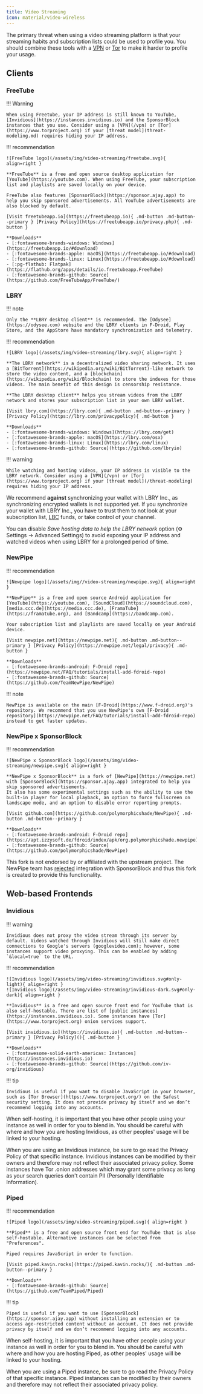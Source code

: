 ```yaml
---
title: Video Streaming
icon: material/video-wireless
---
```

The primary threat when using a video streaming platform is that your streaming habits and subscription lists could be used to profile you. You should combine these tools with a [VPN](/vpn) or [Tor](https://www.torproject.org/) to make it harder to profile your usage.

## Clients

### FreeTube

!!! Warning

    When using Freetube, your IP address is still known to YouTube, [Invidious](https://instances.invidious.io) and the SponsorBlock instances that you use. Consider using a [VPN](/vpn) or [Tor](https://www.torproject.org) if your [threat model](threat-modeling.md) requires hiding your IP address.

!!! recommendation

    ![FreeTube logo](/assets/img/video-streaming/freetube.svg){ align=right }

    **FreeTube** is a free and open source desktop application for [YouTube](https://youtube.com). When using FreeTube, your subscription list and playlists are saved locally on your device.

    FreeTube also features [SponsorBlock](https://sponsor.ajay.app) to help you skip sponsored advertisements. All YouTube advertisements are also blocked by default.

    [Visit freetubeapp.io](https://freetubeapp.io){ .md-button .md-button--primary } [Privacy Policy](https://freetubeapp.io/privacy.php){ .md-button }

    **Downloads**
    - [:fontawesome-brands-windows: Windows](https://freetubeapp.io/#download)
    - [:fontawesome-brands-apple: macOS](https://freetubeapp.io/#download)
    - [:fontawesome-brands-linux: Linux](https://freetubeapp.io/#download)
    - [:pg-flathub: Flatpak](https://flathub.org/apps/details/io.freetubeapp.FreeTube)
    - [:fontawesome-brands-github: Source](https://github.com/FreeTubeApp/FreeTube/)

### LBRY

!!! note

    Only the **LBRY desktop client** is recommended. The [Odysee](https://odysee.com) website and the LBRY clients in F-Droid, Play Store, and the AppStore have mandatory synchronization and telemetry.

!!! recommendation

    ![LBRY logo](/assets/img/video-streaming/lbry.svg){ align=right }

    **The LBRY network** is a decentralized video sharing network. It uses a [BitTorrent](https://wikipedia.org/wiki/BitTorrent)-like network to store the video content, and a [blockchain](https://wikipedia.org/wiki/Blockchain) to store the indexes for those videos. The main benefit of this design is censorship resistance.

    **The LBRY desktop client** helps you stream videos from the LBRY network and stores your subscription list in your own LBRY wallet.

    [Visit lbry.com](https://lbry.com){ .md-button .md-button--primary } [Privacy Policy](https://lbry.com/privacypolicy){ .md-button }

    **Downloads**
    - [:fontawesome-brands-windows: Windows](https://lbry.com/get)
    - [:fontawesome-brands-apple: macOS](https://lbry.com/osx)
    - [:fontawesome-brands-linux: Linux](https://lbry.com/linux)
    - [:fontawesome-brands-github: Source](https://github.com/lbryio)

!!! warning

    While watching and hosting videos, your IP address is visible to the LBRY network. Consider using a [VPN](/vpn) or [Tor](https://www.torproject.org) if your [threat model](/threat-modeling) requires hiding your IP address.

We recommend **against** synchronizing your wallet with LBRY Inc., as synchronizing encrypted wallets is not supported yet. If you synchronize your wallet with LBRY Inc., you have to trust them to not look at your subscription list, [LBC](https://lbry.com/faq/earn-credits) funds, or take control of your channel.

You can  disable *Save hosting data to help the LBRY network* option (⚙️ Settings → Advanced Settings) to avoid exposing your IP address and watched videos when using LBRY for a prolonged period of time.

### NewPipe

!!! recommendation

    ![Newpipe logo](/assets/img//video-streaming/newpipe.svg){ align=right }

    **NewPipe** is a free and open source Android application for [YouTube](https://youtube.com), [SoundCloud](https://soundcloud.com), [media.ccc.de](https://media.ccc.de), [FramaTube](https://framatube.org), and [Bandcamp](https://bandcamp.com).

    Your subscription list and playlists are saved locally on your Android device.

    [Visit newpipe.net](https://newpipe.net){ .md-button .md-button--primary } [Privacy Policy](https://newpipe.net/legal/privacy){ .md-button }

    **Downloads**
    - [:fontawesome-brands-android: F-Droid repo](https://newpipe.net/FAQ/tutorials/install-add-fdroid-repo)
    - [:fontawesome-brands-github: Source](https://github.com/TeamNewPipe/NewPipe)

!!! note

    NewPipe is available on the main [F-Droid](https://www.f-droid.org)'s repository. We recommend that you use NewPipe's own [F-Droid repository](https://newpipe.net/FAQ/tutorials/install-add-fdroid-repo) instead to get faster updates.

### NewPipe x SponsorBlock

!!! recommendation

    ![NewPipe x SponsorBlock logo](/assets/img/video-streaming/newpipe.svg){ align=right }

    **NewPipe x SponsorBlock** is a fork of [NewPipe](https://newpipe.net) with [SponsorBlock](https://sponsor.ajay.app) integrated to help you skip sponsored advertisements.
    It also has some experimental settings such as the ability to use the built-in player for local playback, an option to force fullscreen on landscape mode, and an option to disable error reporting prompts.

    [Visit github.com](https://github.com/polymorphicshade/NewPipe){ .md-button .md-button--primary }

    **Downloads**
    - [:fontawesome-brands-android: F-Droid repo](https://apt.izzysoft.de/fdroid/index/apk/org.polymorphicshade.newpipe)
    - [:fontawesome-brands-github: Source](https://github.com/polymorphicshade/NewPipe)

This fork is not endorsed by or affiliated with the upstream project. The NewPipe team has [rejected](https://github.com/TeamNewPipe/NewPipe/pull/3205) integration with SponsorBlock and thus this fork is created to provide this functionality.

## Web-based Frontends

### Invidious

!!! warning

    Invidious does not proxy the video stream through its server by default. Videos watched through Invidious will still make direct connections to Google's servers (googlevideo.com); however, some instances support video proxying. This can be enabled by adding `&local=true` to the URL.

!!! recommendation

    ![Invidious logo](/assets/img/video-streaming/invidious.svg#only-light){ align=right }
    ![Invidious logo](/assets/img/video-streaming/invidious-dark.svg#only-dark){ align=right }

    **Invidious** is a free and open source front end for YouTube that is also self-hostable. There are list of [public instances](https://instances.invidious.io). Some instances have [Tor](https://www.torproject.org) onion services support.

    [Visit invidious.io](https://invidious.io){ .md-button .md-button--primary } [Privacy Policy](){ .md-button }

    **Downloads**
    - [:fontawesome-solid-earth-americas: Instances](https://instances.invidious.io)
    - [:fontawesome-brands-github: Source](https://github.com/iv-org/invidious)

!!! tip

    Invidious is useful if you want to disable JavaScript in your browser, such as [Tor Browser](https://www.torproject.org/) on the Safest security setting. It does not provide privacy by itself and we don’t recommend logging into any accounts.

When self-hosting, it is important that you have other people using your instance as well in order for you to blend in. You should be careful with where and how you are hosting Invidious, as other peoples' usage will be linked to your hosting.

When you are using an Invidious instance, be sure to go read the Privacy Policy of that specific instance. Invidious instances can be modified by their owners and therefore may not reflect their associated privacy policy. Some instances have Tor .onion addresses which may grant some privacy as long as your search queries don't contain PII (Personally Identifiable Information).

### Piped

!!! recommendation

    ![Piped logo](/assets/img/video-streaming/piped.svg){ align=right }

    **Piped** is a free and open source front end for YouTube that is also self-hostable. Alternative instances can be selected from "Preferences".

    Piped requires JavaScript in order to function.

    [Visit piped.kavin.rocks](https://piped.kavin.rocks/){ .md-button .md-button--primary }

    **Downloads**
    - [:fontawesome-brands-github: Source](https://github.com/TeamPiped/Piped)

!!! tip

    Piped is useful if you want to use [SponsorBlock](https://sponsor.ajay.app) without installing an extension or to access age-restricted content without an account. It does not provide privacy by itself and we don’t recommend logging into any accounts.

When self-hosting, it is important that you have other people using your instance as well in order for you to blend in. You should be careful with where and how you are hosting Piped, as other peoples' usage will be linked to your hosting.

When you are using a Piped instance, be sure to go read the Privacy Policy of that specific instance. Piped instances can be modified by their owners and therefore may not reflect their associated privacy policy.
